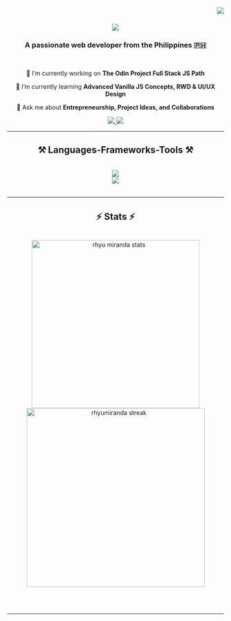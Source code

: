 <img align="right" src="https://visitor-badge.laobi.icu/badge?page_id=rhyumiranda"/>

<h1 align="center">
    <img src="https://readme-typing-svg.herokuapp.com?font=Roboto&size=35&duration=4000&pause=1000&color=61C357FF&center=true&vCenter=true&random=false&width=500&height=70&lines=Hello%2C+I'm+Rhyu+Miranda!;A+Front-End+Developer" />
</h1>

<h3 align="center">A passionate web developer from the Philippines 🇵🇭</h3>

<br/>

<div align="center">
 
 🔭 I’m currently working on **The Odin Project Full Stack JS Path**
 
 🌱 I’m currently learning **Advanced Vanilla JS Concepts, RWD & UI/UX Design**

💬 Ask me about **Entrepreneurship, Project Ideas, and Collaborations**

<!--⚡ Fun fact **Game of Thrones Night's Watch cloaks are made from Ikea rugs**
-->
 </div>
 
<div align="center"> 
  <a href="mailto:rhyu.agapito.miranda@gmail.com" target="_blank"> 
    <img src="https://img.shields.io/badge/Gmail-333333?style=for-the-badge&logo=gmail&logoColor=red"/>
  </a>
  <a href="https://www.linkedin.com/in/rhyumiranda/" target="_blank">
    <img src="https://img.shields.io/badge/LinkedIn-0077B5?style=for-the-badge&logo=linkedin&logoColor=white" target="_blank" />
  </a>
<!--   <a href="" target="_blank">
     <img src="https://img.shields.io/badge/Portfolio-FF5722?style=for-the-badge&logo=todoist&logoColor=white" target="_blank" /> sqlite, safari, google-chrome are other good icon options
  </a> -->
</div>

 <hr/>
 
<h2 align="center">⚒️ Languages-Frameworks-Tools ⚒️</h2>
<br/>
<div align="center">
    <img src="https://skillicons.dev/icons?i=js,html,css,gulp,sass"><br>
    <img src="https://skillicons.dev/icons?i=git,figma,ps,ai">
</div>

<br/>

<hr/>

<h2 align="center">⚡ Stats ⚡</h2>
<br>
<div align=center>
  <img src="https://github-readme-stats.vercel.app/api?theme=merko&username=rhyumiranda&show_icons=true&locale=en" alt="rhyu miranda stats" width="390" style="max-width: 100%"/>
  <img src="https://github-readme-streak-stats.herokuapp.com?user=rhyumiranda&theme=merko&hide_border=false&exclude_days=Sun" alt="rhyumiranda streak" width="415" style="max-width: 100%" />
</div>
<!-- <div align=center>
  <img width=300 src="https://github-readme-stats.vercel.app/api/top-langs/?username=rhyumiranda&hide=HTML&langs_count=8&layout=compact&theme=graywhite&border_radius=10&size_weight=0.5&count_weight=0.5&exclude_repo=github-readme-stats" alt="top langs " />
</div> -->

<br/><br/>

<hr/>

<br/>

<!-- <div align="center">
<a width=280 href='https://ko-fi.com/V7V4RAK9C' target='_blank'><img height='64' style='border:0px;height:64px;' src='https://storage.ko-fi.com/cdn/kofi1.png?v=3' border='0' alt='Buy Me a Coffee at ko-fi.com' /></a>
</div>

<br/> -->
